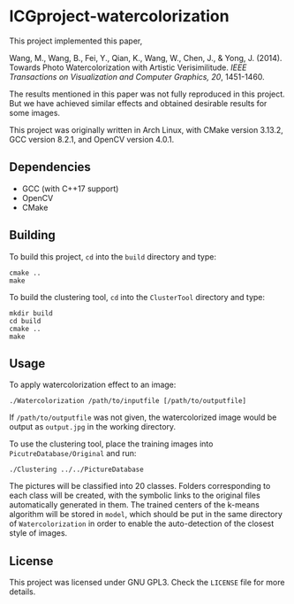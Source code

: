 # ICGproject-watercolorization

This project implemented this paper,

Wang, M., Wang, B., Fei, Y., Qian, K., Wang, W., Chen, J., & Yong, J. (2014). Towards Photo Watercolorization with Artistic Verisimilitude. *IEEE Transactions on Visualization and Computer Graphics, 20*, 1451-1460.

The results mentioned in this paper was not fully reproduced in this project. But we have achieved similar effects and obtained desirable results for some images.

This project was originally written in Arch Linux, with CMake version 3.13.2, GCC version 8.2.1, and OpenCV version 4.0.1.

## Dependencies

- GCC (with C++17 support)
- OpenCV
- CMake

## Building

To build this project, `cd` into the `build` directory and type:

```
cmake ..
make
```

To build the clustering tool, `cd` into the `ClusterTool` directory and type:

```
mkdir build
cd build
cmake ..
make
```

## Usage

To apply watercolorization effect to an image:

```
./Watercolorization /path/to/inputfile [/path/to/outputfile]
```

If `/path/to/outputfile` was not given, the watercolorized image would be output as `output.jpg` in the working directory.

To use the clustering tool, place the training images into `PicutreDatabase/Original` and run:

```
./Clustering ../../PictureDatabase
```

The pictures will be classified into 20 classes. Folders corresponding to each class will be created, with the symbolic links to the original files automatically generated in them. The trained centers of the k-means algorithm will be stored in  `model`, which should be put in the same directory of `Watercolorization` in order to enable the auto-detection of the closest style of images.

## License

This project was licensed under GNU GPL3. Check the `LICENSE` file for more details.
